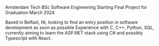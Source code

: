 Amsterdam Tech BSc Software Engineering
Starting Final Project for Graduation March 2024

Based in Belfast, NI, looking to find an entry position in software development as soon as possible
Experience with C, C++, Python, SQL, currently aiming to learn the ASP.NET stack using C# and possibly Typescript with React. 
